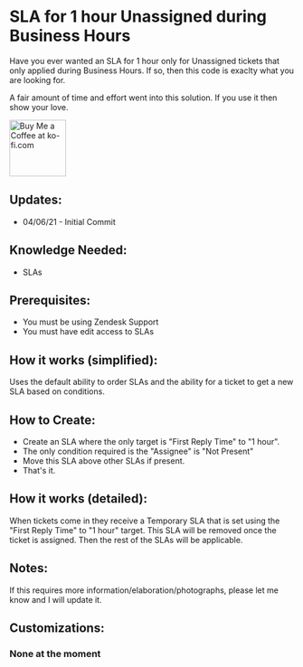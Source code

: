 SLA for 1 hour Unassigned during Business Hours
==============================

Have you ever wanted an SLA for 1 hour only for Unassigned tickets that only applied during Business Hours. If so, then this code is exaclty what you are looking for.

A fair amount of time and effort went into this solution.  If you use it then show your love.

<a href='https://ko-fi.com/Y8Y346MT1' target='_blank'><img height='100' style='border:0px;height:100px;' src='https://cdn.ko-fi.com/cdn/kofi2.png?v=2' border='0' alt='Buy Me a Coffee at ko-fi.com' /></a>

Updates:
-------
* 04/06/21 - Initial Commit



Knowledge Needed:
-----------
* SLAs

Prerequisites:
-----------

* You must be using Zendesk Support
* You must have edit access to SLAs

How it works (simplified):
--------------

Uses the default ability to order SLAs and the ability for a ticket to get a new SLA based on conditions. 


How to Create:
--------------

* Create an SLA where the only target is "First Reply Time" to "1 hour".
* The only condition required is the "Assignee" is "Not Present"
* Move this SLA above other SLAs if present.
* That's it.

How it works (detailed):
--------------

When tickets come in they receive a Temporary SLA that is set using the "First Reply Time" to "1 hour" target. This SLA will be removed once the ticket is assigned. Then the rest of the SLAs will be applicable. 

Notes:
--------------

If this requires more information/elaboration/photographs, please let me know and I will update it. 

Customizations:
--------------
### None at the moment
